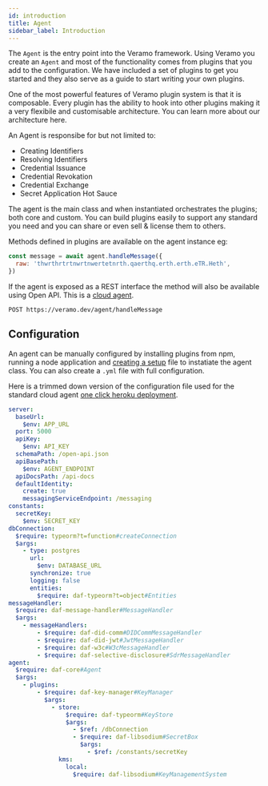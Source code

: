 ```yaml
---
id: introduction
title: Agent
sidebar_label: Introduction
---
```


The `Agent` is the entry point into the Veramo framework. Using Veramo you create an `Agent` and most of the functionality comes from plugins that you add to the configuration. We have included a set of plugins to get you started and they also serve as a guide to start writing your own plugins.

One of the most powerful features of Veramo plugin system is that it is composable. Every plugin has the ability to hook into other plugins making it a very flexibile and customisable architecture. You can learn more about our architecture here.

An Agent is responsibe for but not limited to:

- Creating Identifiers
- Resolving Identifiers
- Credential Issuance
- Credential Revokation
- Credential Exchange
- Secret Application Hot Sauce

The agent is the main class and when instantiated orchestrates the plugins; both core and custom. You can build plugins easily to support any standard you need and you can share or even sell & license them to others.

Methods defined in plugins are available on the agent instance eg:

```javascript
const message = await agent.handleMessage({
  raw: 'thwrthrtrtnwrtnwertetnrth.qaerthq.erth.erth.eTR.Heth',
})
```

If the agent is exposed as a REST interface the method will also be available using Open API. This is a [cloud agent](/docs/guides/cloud_agent).

```
POST https://veramo.dev/agent/handleMessage
```

## Configuration

An agent can be manually configured by installing plugins from npm, running a node application and [creating a setup](/docs/guides/nodejs) file to instatiate the agent class. You can also create a `.yml` file with full configuration.

Here is a trimmed down version of the configuration file used for the standard cloud agent [one click heroku deployment](https://github.com/uport-project/daf-agent-deploy).

```yml
server:
  baseUrl:
    $env: APP_URL
  port: 5000
  apiKey:
    $env: API_KEY
  schemaPath: /open-api.json
  apiBasePath:
    $env: AGENT_ENDPOINT
  apiDocsPath: /api-docs
  defaultIdentity:
    create: true
    messagingServiceEndpoint: /messaging
constants:
  secretKey:
    $env: SECRET_KEY
dbConnection:
  $require: typeorm?t=function#createConnection
  $args:
    - type: postgres
      url:
        $env: DATABASE_URL
      synchronize: true
      logging: false
      entities:
        $require: daf-typeorm?t=object#Entities
messageHandler:
  $require: daf-message-handler#MessageHandler
  $args:
    - messageHandlers:
        - $require: daf-did-comm#DIDCommMessageHandler
        - $require: daf-did-jwt#JwtMessageHandler
        - $require: daf-w3c#W3cMessageHandler
        - $require: daf-selective-disclosure#SdrMessageHandler
agent:
  $require: daf-core#Agent
  $args:
    - plugins:
        - $require: daf-key-manager#KeyManager
          $args:
            - store:
                $require: daf-typeorm#KeyStore
                $args:
                  - $ref: /dbConnection
                  - $require: daf-libsodium#SecretBox
                    $args:
                      - $ref: /constants/secretKey
              kms:
                local:
                  $require: daf-libsodium#KeyManagementSystem
```
